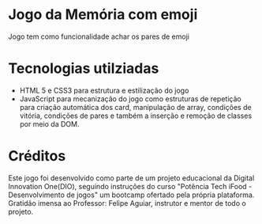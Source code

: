 # Jogo da Memória com emoji
 Jogo tem como funcionalidade achar os pares de emoji

# Tecnologias utilziadas 
- HTML 5 e CSS3 para estrutura e estilização do jogo
- JavaScript para mecanização do jogo como estruturas de repetição para criação automática dos card, manipulação de array, condições de vitória, condições de pares e também a inserção e remoção de classes por meio da DOM. 

# Créditos
Este jogo foi desenvolvido como parte de um projeto educacional da Digital Innovation One(DIO), seguindo instruções do curso "Potência Tech iFood - Desenvolvimento de jogos" um bootcamp ofertado pela própria plataforma. Gratidão imensa ao Professor: Felipe Aguiar, instrutor e mentor de todo o projeto.